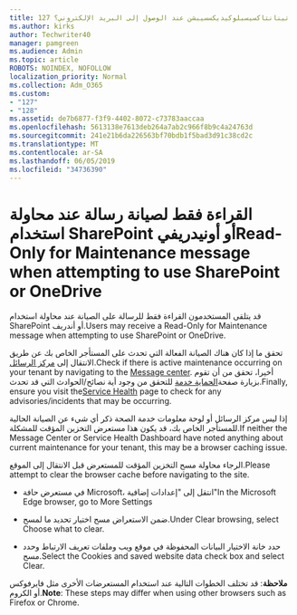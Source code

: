 ```yaml
---
title: 127 الحصول على خطأ تينانتاكسيسبلوكيديكسسيبشن عند الوصول إلى البريد الإلكتروني؟
ms.author: kirks
author: Techwriter40
manager: pamgreen
ms.audience: Admin
ms.topic: article
ROBOTS: NOINDEX, NOFOLLOW
localization_priority: Normal
ms.collection: Adm_O365
ms.custom:
- "127"
- "128"
ms.assetid: de7b6877-f3f9-4402-8072-c73783aaccaa
ms.openlocfilehash: 5613138e7613deb264a7ab2c966f8b9c4a24763d
ms.sourcegitcommit: 241e21b6da226563bf70bdb1f5bad3d91c38cd2c
ms.translationtype: MT
ms.contentlocale: ar-SA
ms.lasthandoff: 06/05/2019
ms.locfileid: "34736390"
---
```

# <a name="read-only-for-maintenance-message-when-attempting-to-use-sharepoint-or-onedrive"></a><span data-ttu-id="22730-102">القراءة فقط لصيانة رسالة عند محاولة استخدام SharePoint أو أونيدريفي</span><span class="sxs-lookup"><span data-stu-id="22730-102">Read-Only for Maintenance message when attempting to use SharePoint or OneDrive</span></span>

<span data-ttu-id="22730-103">قد يتلقى المستخدمون القراءة فقط للرسالة على الصيانة عند محاولة استخدام SharePoint أو أندريف.</span><span class="sxs-lookup"><span data-stu-id="22730-103">Users may receive a Read-Only for Maintenance message when attempting to use SharePoint or OneDrive.</span></span>

<span data-ttu-id="22730-104">تحقق ما إذا كان هناك الصيانة الفعالة التي تحدث على المستأجر الخاص بك عن طريق الانتقال إلى [مركز الرسائل](https://portal.office.com/adminportal/home#/MessageCenter).</span><span class="sxs-lookup"><span data-stu-id="22730-104">Check if there is active maintenance occurring on your tenant by navigating to the [Message center](https://portal.office.com/adminportal/home#/MessageCenter).</span></span> <span data-ttu-id="22730-105">أخيرا، تحقق من أن تقوم بزيارة صفحة[الحماية خدمة](https://portal.office.com/adminportal/home#/servicehealth) للتحقق من وجود أية نصائح/الحوادث التي قد تحدث.</span><span class="sxs-lookup"><span data-stu-id="22730-105">Finally, ensure you visit the[Service Health](https://portal.office.com/adminportal/home#/servicehealth) page to check for any advisories/incidents that may be occurring.</span></span>

<span data-ttu-id="22730-106">إذا ليس مركز الرسائل أو لوحة معلومات خدمة الصحة ذكر أي شيء عن الصيانة الحالية للمستأجر الخاص بك، قد يكون هذا مستعرض التخزين المؤقت للمشكلة.</span><span class="sxs-lookup"><span data-stu-id="22730-106">If neither the Message Center or Service Health Dashboard have noted anything about current maintenance for your tenant, this may be a browser caching issue.</span></span>

<span data-ttu-id="22730-107">الرجاء محاولة مسح التخزين المؤقت للمستعرض قبل الانتقال إلى الموقع.</span><span class="sxs-lookup"><span data-stu-id="22730-107">Please attempt to clear the browser cache before navigating to the site.</span></span>

- <span data-ttu-id="22730-108">في مستعرض حافة Microsoft، انتقل إلى "إعدادات إضافية"</span><span class="sxs-lookup"><span data-stu-id="22730-108">In the Microsoft Edge browser, go to More  Settings</span></span>

- <span data-ttu-id="22730-109">ضمن الاستعراض مسح اختيار تحديد ما لمسح.</span><span class="sxs-lookup"><span data-stu-id="22730-109">Under Clear browsing, select Choose what to clear.</span></span>
- <span data-ttu-id="22730-110">حدد خانة الاختيار البيانات المحفوظة في موقع ويب وملفات تعريف الارتباط وحدد مسح.</span><span class="sxs-lookup"><span data-stu-id="22730-110">Select the Cookies and saved website data check box and select Clear.</span></span>

<span data-ttu-id="22730-111">**ملاحظة**: قد تختلف الخطوات التالية عند استخدام المستعرضات الأخرى مثل فايرفوكس أو الكروم.</span><span class="sxs-lookup"><span data-stu-id="22730-111">**Note**: These steps may differ when using other browsers such as Firefox or Chrome.</span></span>

